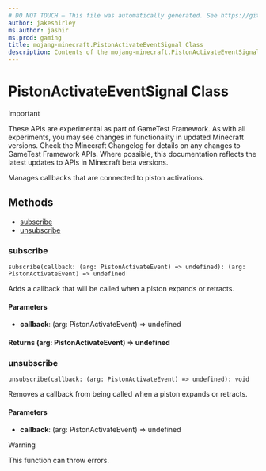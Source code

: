 ```yaml
---
# DO NOT TOUCH — This file was automatically generated. See https://github.com/Mojang/MinecraftScriptingApiDocsGenerator to modify descriptions, examples, etc.
author: jakeshirley
ms.author: jashir
ms.prod: gaming
title: mojang-minecraft.PistonActivateEventSignal Class
description: Contents of the mojang-minecraft.PistonActivateEventSignal class.
---
```

# PistonActivateEventSignal Class
>[!IMPORTANT]
>These APIs are experimental as part of GameTest Framework. As with all experiments, you may see changes in functionality in updated Minecraft versions. Check the Minecraft Changelog for details on any changes to GameTest Framework APIs. Where possible, this documentation reflects the latest updates to APIs in Minecraft beta versions.

Manages callbacks that are connected to piston activations.


## Methods
- [subscribe](#subscribe)
- [unsubscribe](#unsubscribe)
  
### **subscribe**
`
subscribe(callback: (arg: PistonActivateEvent) => undefined): (arg: PistonActivateEvent) => undefined
`

Adds a callback that will be called when a piston expands or retracts.
#### **Parameters**
- **callback**: (arg: PistonActivateEvent) => undefined

#### **Returns** (arg: PistonActivateEvent) => undefined


### **unsubscribe**
`
unsubscribe(callback: (arg: PistonActivateEvent) => undefined): void
`

Removes a callback from being called when a piston expands or retracts.
#### **Parameters**
- **callback**: (arg: PistonActivateEvent) => undefined


> [!WARNING]
> This function can throw errors.


